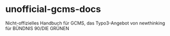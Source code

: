 # unofficial-gcms-docs
Nicht-offizielles Handbuch für GCMS, das Typo3-Angebot von newthinking für BÜNDNIS 90/DIE GRÜNEN
